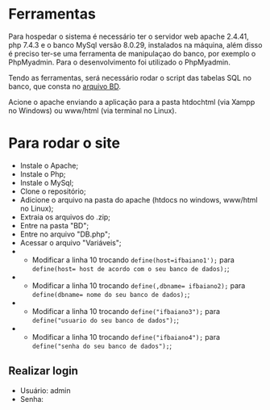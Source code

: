 # Ferramentas

Para hospedar o sistema é necessário ter o servidor web apache 2.4.41, php 7.4.3 e o banco MySql versão 8.0.29, instalados na máquina, além disso é preciso ter-se uma  ferramenta de manipulaçao do banco, por exemplo o PhpMyadmin. Para o desenvolvimento foi utilizado o PhpMyadmin.

Tendo as ferramentas, será necessário rodar o script das tabelas SQL no banco, que consta no [arquivo BD](BD/BdSisgerTreino.sql).

Acione o apache enviando a aplicação para a pasta htdochtml (via Xampp no Windows) ou www/html (via terminal no Linux).



# Para rodar o site

- Instale o Apache;
- Instale o Php;
- Instale o MySql;
- Clone o repositório;
- Adicione o arquivo na pasta do apache (htdocs no windows, www/html no Linux);
- Extraia os arquivos do .zip;
- Entre na pasta "BD";
- Entre no arquivo "DB.php";
- Acessar o arquivo "Variáveis";
- - Modificar a linha 10 trocando ```define(host=ifbaiano1');``` para ```define(host= host de acordo com o seu banco de dados);```;
- - Modificar a linha 10 trocando ```define(,dbname= ifbaiano2);``` para ```define(dbname= nome do seu banco de dados);```;
- - Modificar a linha 10 trocando ```define("ifbaiano3");``` para ```define("usuario do seu banco de dados");```;
- - Modificar a linha 10 trocando ```define("ifbaiano4");``` para ```define("senha do seu banco de dados");```;

## Realizar login

- Usuário: admin
- Senha: 


